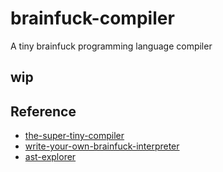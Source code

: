 # brainfuck-compiler
A tiny brainfuck programming language compiler

## wip


## Reference
- [the-super-tiny-compiler](https://github.com/jamiebuilds/the-super-tiny-compiler)
- [write-your-own-brainfuck-interpreter](https://levelup.gitconnected.com/write-your-own-brainfuck-interpreter-98e828c72854)
- [ast-explorer](https://astexplorer.net/) 